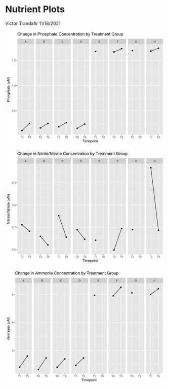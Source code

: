 Nutrient Plots
================
Victor Trandafir
11/18/2021

![](2021_nutrient_plots_files/figure-gfm/unnamed-chunk-2-1.png)<!-- -->

![](2021_nutrient_plots_files/figure-gfm/unnamed-chunk-3-1.png)<!-- -->

![](2021_nutrient_plots_files/figure-gfm/unnamed-chunk-4-1.png)<!-- -->
